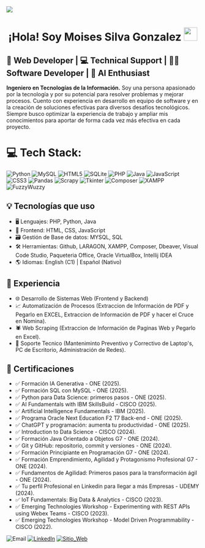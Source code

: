 <!--horizontal divider(gradiant)-->
<img src="https://user-images.githubusercontent.com/73097560/115834477-dbab4500-a447-11eb-908a-139a6edaec5c.gif">

<h1 align="center"><b>¡Hola! Soy Moises Silva Gonzalez </b><img src="https://media.giphy.com/media/hvRJCLFzcasrR4ia7z/giphy.gif" width="35"></h1>

## 🚀 Web Developer | 💻 Technical Support | 👨‍💻 Software Developer | 🤖 AI Enthusiast

**Ingeniero en Tecnologías de la Información.**  Soy una persona apasionado por la tecnología y por su potencial para resolver problemas y mejorar procesos. Cuento con experiencia en desarrollo en equipo de software y en la creación de soluciones efectivas para diversos desafíos tecnológicos. Siempre busco optimizar la experiencia de trabajo y ampliar mis conocimientos para aportar de forma cada vez más efectiva en cada proyecto.

# 💻 Tech Stack:
![Python](https://img.shields.io/badge/python-3670A0?style=for-the-badge&logo=python&logoColor=ffdd54) ![MySQL](https://img.shields.io/badge/mysql-4479A1.svg?style=for-the-badge&logo=mysql&logoColor=white) ![HTML5](https://img.shields.io/badge/html5-%23E34F26.svg?style=for-the-badge&logo=html5&logoColor=white) ![SQLite](https://img.shields.io/badge/sqlite-%2307405e.svg?style=for-the-badge&logo=sqlite&logoColor=white) ![PHP](https://img.shields.io/badge/php-%23777BB4.svg?style=for-the-badge&logo=php&logoColor=white) ![Java](https://img.shields.io/badge/java-%23ED8B00.svg?style=for-the-badge&logo=openjdk&logoColor=white) ![JavaScript](https://img.shields.io/badge/javascript-%23323330.svg?style=for-the-badge&logo=javascript&logoColor=%23F7DF1E) ![CSS3](https://img.shields.io/badge/css3-%231572B6.svg?style=for-the-badge&logo=css3&logoColor=white) ![Pandas](https://img.shields.io/badge/pandas-%23150458.svg?style=for-the-badge&logo=pandas&logoColor=white) ![Scrapy](https://img.shields.io/badge/Scrapy-44A83?style=for-the-badge&logo=scrapy&logoColor=white) ![Tkinter](https://img.shields.io/badge/Tkinter-3776AB?style=for-the-badge&logo=python&logoColor=white) ![Composer](https://img.shields.io/badge/Composer-885630?style=for-the-badge&logo=composer&logoColor=white) ![XAMPP](https://img.shields.io/badge/XAMPP-FB7A24?style=for-the-badge&logo=xampp&logoColor=white) ![FuzzyWuzzy](https://img.shields.io/badge/FuzzyWuzzy-00A98F?style=for-the-badge)

## 💡 Tecnologías que uso
- 🖥️ Lenguajes: PHP, Python, Java
- 🎨 Frontend: HTML, CSS, JavaScript
- 🗃️ Gestión de Base de datos: MYSQL, SQL
- 🛠️ Herramientas: Github, LARAGON, XAMPP, Composer, Dbeaver, Visual Code Studio, Paqueteria Office, Oracle VirtualBox, Intellij IDEA
- 🌎 Idiomas: English (C1) | Español (Nativo)

## 📌 Experiencia
- 🌐 Desarrollo de Sistemas Web (Frontend y Backend)
- 📈 Automatización de Procesos (Extraccion de Información de PDF y Pegarlo en EXCEL, Extraccion de Información de PDF y hacer el Cruce en Nomina).
- 🕷️ Web Scraping (Extraccion de Información de Paginas Web y Pegarlo en Excel).
- 🔧 Soporte Tecnico (Manteniminto Preventivo y Correctivo de Laptop's, PC de Escritorio, Administración de Redes).

## 📜 Certificaciones
- ✅ Formación IA Generativa - ONE (2025).
- ✅ Formación SQL con MySQL - ONE (2025).
- ✅ Python para Data Science: primeros pasos - ONE (2025).
- ✅ AI Fundamentals with IBM SkillsBuild - CISCO (2025).
- ✅ Artificial Intelligence Fundamentals - IBM (2025).
- ✅ Programa Oracle Next Education F2 T7 Back-end - ONE (2025).
- ✅ ChatGPT y programación: aumenta tu productividad - ONE (2025).
- ✅ Introduction to Data Science - CISCO (2024).
- ✅ Formación Java Orientado a Objetos G7 - ONE (2024).
- ✅ Git y GitHub: repositorio, commit y versiones - ONE (2024).
- ✅ Formación Principiante en Programación G7 - ONE (2024).
- ✅ Formación Emprendimiento, Agilidad y Protagonismo Profesional G7 - ONE (2024).
- ✅ Fundamentos de Agilidad: Primeros pasos para la transformación ágil - ONE (2024).
- ✅ Tu perfil Profesional en Linkedin para llegar a más Empresas - UDEMY (2024).
- ✅ IoT Fundamentals: Big Data & Analytics - CISCO (2023).
- ✅ Emerging Technologies Workshop - Experimenting with REST APIs using Webex Teams - CISCO (2023).
- ✅ Emerging Technologies Workshop - Model Driven Programmability - CISCO (2022).

![Email](https://img.shields.io/badge/Email-moises.gonzalez.dev@gmail.com-572364?style=for-the-badge&logo=email&logoColor=white&labelColor=101010)
[![LinkedIn](https://img.shields.io/badge/LinkedIn-Moises_Silva_Gonzalez-0078D7?style=for-the-badge&logo=linkedin&logoColor=white&labelColor=101010)](https://www.linkedin.com/in/moises-silva-gonzalez-07a4a12ba)
[![Sitio_Web](https://img.shields.io/badge/Sitio_Web-Moises_Silva_Gonzalez-EFB810?style=for-the-badge&logo=linkedin&logoColor=black&labelColor=101010)](https://moises-silva-dev.github.io/Portafolio/Dev_Portafolio.html)
